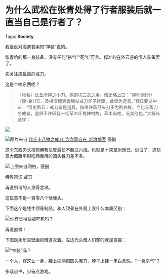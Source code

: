 # 为什么武松在张青处得了行者服装后就一直当自己是行者了？

Tags: **Society**

我是反对高票答案的“神装”说的。

张青给的那一身装备，没有任何“杀气”“死气”可言。标准的在外云游的僧人装备罢了。

先关注度最高的戒刀。

这是个啥东西呢？


> （物名）比丘所持之小刀。供割切三衣之用。僧史略上曰：“禅师则[卄/（鍐-金）]笠，及持澡罐漉囊锡杖戒刀斧子针筒，此皆为道具。”释氏要览中曰：“僧史略云：戒刀皆是道具，按律许畜月头刀子为割衣故。今比丘畜刀名戒者，盖佛不许斫截一切草木坏鬼神村故，草木尚戒，况其他也。”大概长这样：

![](https://pic3.zhimg.com/50/v2-fa566d0d30f73123cf24b6b7b92e5561_hd.jpg?source=1940ef5c)  


![](https://pic1.zhimg.com/50/v2-9cb3c875e0a2a0a6ac74dcc40ab660ae_hd.jpg?source=1940ef5c)图片来自 [比丘十八物之戒刀\_念念观自在\_新浪博客](https://link.zhihu.com/?target=http%3A//blog.sina.cn/dpool/blog/s/blog_6463f0300102wn5h.html) 侵删

这个东西刃长按照佛教法度最长不超过六指。也就是十来厘米而已。说白了，这玩意大概跟平时吃西餐用的圆头餐刀差不多。

![](https://pic2.zhimg.com/50/v2-76ea4790ad1510ff13f9a4a90d58db82_hd.jpg?source=1940ef5c)上图来自网络，侵删

[佛教常识 戒刀](https://link.zhihu.com/?target=http%3A//www.zhlzw.com/ls/wh097/29.html)  


再说所谓的人顶骨念珠。

这玩意不是一百零八个骷髅头。

下面这个是牦牛顶骨制品，和人顶骨在外观上没什么本质区别：

![](https://pic1.zhimg.com/50/v2-3560f3e15d2bde597afe44761fca0279_hd.jpg?source=1940ef5c)你有觉得快被吓死吗？

  


再说直裰：

下图是永乐宫壁画的僧道衣着。左边光头僧人们穿的就是直裰：

![](https://pic1.zhimg.com/50/v2-d62344f2727c78cb7acb245ecb663bf1_hd.jpg?source=1940ef5c)“神装”吗？

一个人，穿这么一身，腰上插两把圆头餐刀，脖子上挂一串白念珠。“一身杀气”？

  


多读点书，少玩点游戏。



